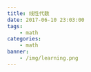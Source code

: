 ```yaml
---
title: 线性代数
date: 2017-06-10 23:03:00
tags:
    - math
categories:
    - math 
banner:
    - /img/learning.png
---
```


